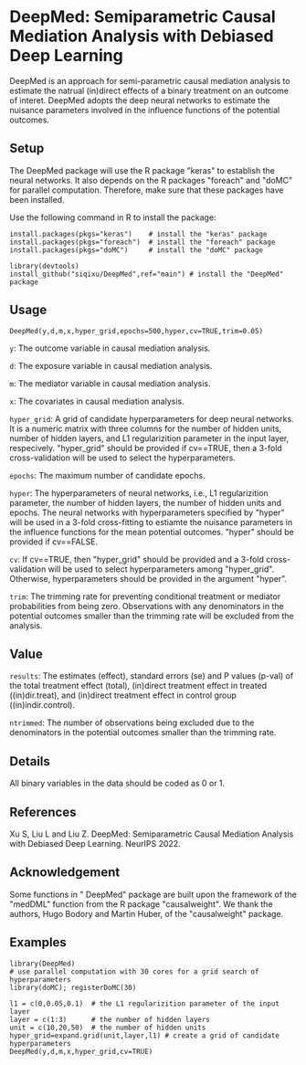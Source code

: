 # DeepMed: Semiparametric Causal Mediation Analysis with Debiased Deep Learning
DeepMed is an approach for semi-parametric causal mediation analysis to estimate the natrual (in)direct effects of a binary treatment on an outcome of interet. DeepMed adopts the deep neural networks to estimate the nuisance parameters involved in the influence functions of the potential outcomes.
## Setup
The DeepMed package will use the R package "keras" to establish the neural networks. It also depends on the R packages "foreach" and "doMC" for parallel computation. Therefore, make sure that these packages have been installed.

Use the following command in R to install the package:
```
install.packages(pkgs="keras")    # install the "keras" package
install.packages(pkgs="foreach")  # install the "foreach" package
install.packages(pkgs="doMC")     # install the "doMC" package

library(devtools)
install_github("siqixu/DeepMed",ref="main") # install the "DeepMed" package
```
## Usage
```
DeepMed(y,d,m,x,hyper_grid,epochs=500,hyper,cv=TRUE,trim=0.05)
```
`y`: The outcome variable in causal mediation analysis.

`d`: The exposure variable in causal mediation analysis.

`m`: The mediator variable in causal mediation analysis.

`x`: The covariates in causal mediation analysis.

`hyper_grid`: A grid of candidate hyperparameters for deep neural networks. It is a numeric matrix with three columns for the number of hidden units, number of hidden layers, and L1 regularizition parameter in the input layer, respecively. "hyper_grid" should be provided if cv==TRUE, then a 3-fold cross-validation will be used to select the hyperparameters.

`epochs`: The maximum number of candidate epochs.

`hyper`: The hyperparameters of neural networks, i.e., L1 regularizition parameter, the number of hidden layers, the number of hidden units and epochs. The neural networks with hyperparameters specified by "hyper" will be used in a 3-fold cross-fitting to estiamte the nuisance parameters in the influence functions for the mean potential outcomes. "hyper" should be provided if cv==FALSE.
  
`cv`: If cv==TRUE, then "hyper_grid" should be provided and a 3-fold cross-validation will be used to select hyperparameters among "hyper_grid". Otherwise, hyperparameters should be provided in the argument "hyper".
  
`trim`: The trimming rate for preventing conditional treatment or mediator probabilities from being zero. Observations with any denominators in the potential outcomes smaller than the trimming rate will be excluded from the analysis.

## Value
`results`: The estimates (effect), standard errors (se) and P values (p-val) of the total treatment effect (total), (in)direct treatment effect in treated ((in)dir.treat), and (in)direct treatment effect in control group ((in)indir.control).
 
`ntrimmed`: The number of observations being excluded due to the denominators in the potential outcomes smaller than the trimming rate.


## Details
All binary variables in the data should be coded as 0 or 1.

## References
Xu S, Liu L and Liu Z. DeepMed: Semiparametric Causal Mediation Analysis with Debiased Deep Learning. NeurIPS 2022.

## Acknowledgement
Some functions in " DeepMed" package are built upon the framework of the "medDML" function from the R package "causalweight". We thank the authors, Hugo Bodory and Martin Huber, of the "causalweight" package.

## Examples
```
library(DeepMed)
# use parallel computation with 30 cores for a grid search of hyperparameters
library(doMC); registerDoMC(30)

l1 = c(0,0.05,0.1)  # the L1 regularizition parameter of the input layer
layer = c(1:3)      # the number of hidden layers
unit = c(10,20,50)  # the number of hidden units
hyper_grid=expand.grid(unit,layer,l1) # create a grid of candidate hyperparameters
DeepMed(y,d,m,x,hyper_grid,cv=TRUE)
```

  
  
  
